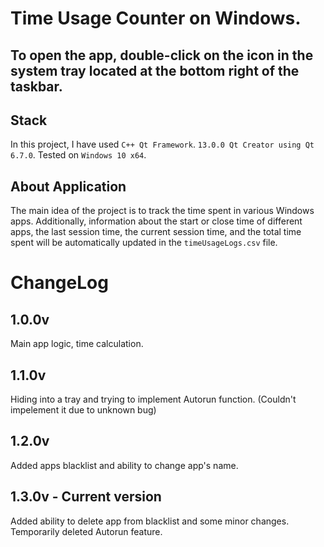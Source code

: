 # Time Usage Counter on Windows.

## To open the app, double-click on the icon in the system tray located at the bottom right of the taskbar.

## Stack

In this project, I have used ```C++ Qt Framework```. ```13.0.0 Qt Creator using Qt 6.7.0```.
Tested on ```Windows 10 x64```.

## About Application

The main idea of the project is to track the time spent in various Windows apps. 
Additionally, information about the start or close time of different apps, the last session time, the current session time, 
and the total time spent will be automatically updated in the ```timeUsageLogs.csv``` file.

# ChangeLog

## 1.0.0v
Main app logic, time calculation.

## 1.1.0v
Hiding into a tray and trying to implement Autorun function. (Couldn't impelement it due to unknown bug)

## 1.2.0v
Added apps blacklist and ability to change app's name.

## 1.3.0v - Current version
Added ability to delete app from blacklist and some minor changes. Temporarily deleted Autorun feature.

